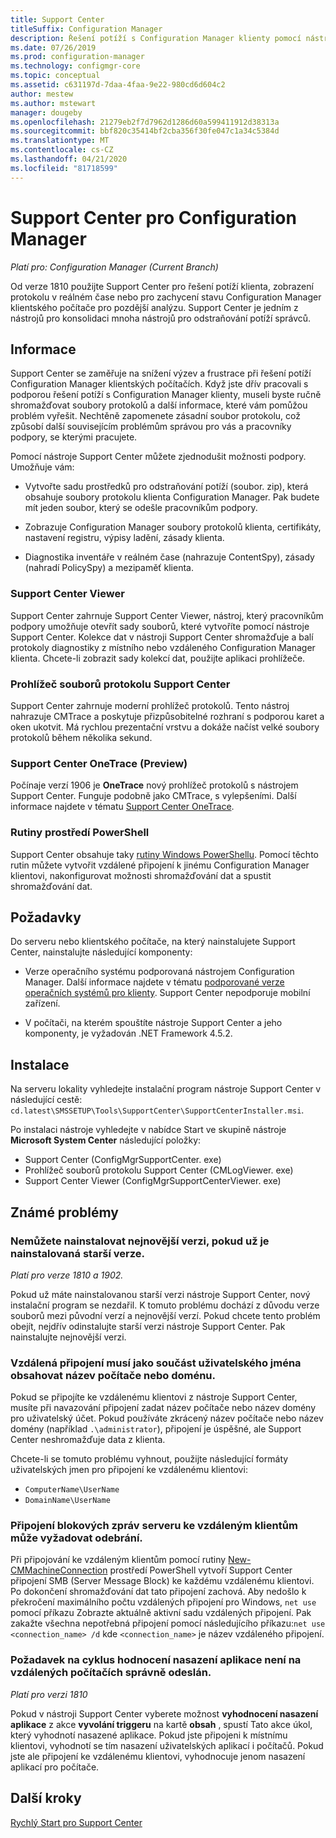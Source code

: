 ```yaml
---
title: Support Center
titleSuffix: Configuration Manager
description: Řešení potíží s Configuration Manager klienty pomocí nástroje Support Center.
ms.date: 07/26/2019
ms.prod: configuration-manager
ms.technology: configmgr-core
ms.topic: conceptual
ms.assetid: c631197d-7daa-4faa-9e22-980cd6d604c2
author: mestew
ms.author: mstewart
manager: dougeby
ms.openlocfilehash: 21279eb2f7d7962d1286d60a599411912d38313a
ms.sourcegitcommit: bbf820c35414bf2cba356f30fe047c1a34c5384d
ms.translationtype: MT
ms.contentlocale: cs-CZ
ms.lasthandoff: 04/21/2020
ms.locfileid: "81718599"
---
```

# <a name="support-center-for-configuration-manager"></a>Support Center pro Configuration Manager

*Platí pro: Configuration Manager (Current Branch)*

<!--1357489-->
Od verze 1810 použijte Support Center pro řešení potíží klienta, zobrazení protokolu v reálném čase nebo pro zachycení stavu Configuration Manager klientského počítače pro pozdější analýzu. Support Center je jedním z nástrojů pro konsolidaci mnoha nástrojů pro odstraňování potíží správců.


## <a name="about"></a>Informace

Support Center se zaměřuje na snížení výzev a frustrace při řešení potíží Configuration Manager klientských počítačích. Když jste dřív pracovali s podporou řešení potíží s Configuration Manager klienty, museli byste ručně shromažďovat soubory protokolů a další informace, které vám pomůžou problém vyřešit. Nechtěně zapomenete zásadní soubor protokolu, což způsobí další souvisejícím problémům správou pro vás a pracovníky podpory, se kterými pracujete.

Pomocí nástroje Support Center můžete zjednodušit možnosti podpory. Umožňuje vám:

- Vytvořte sadu prostředků pro odstraňování potíží (soubor. zip), která obsahuje soubory protokolu klienta Configuration Manager. Pak budete mít jeden soubor, který se odešle pracovníkům podpory.  

- Zobrazuje Configuration Manager soubory protokolů klienta, certifikáty, nastavení registru, výpisy ladění, zásady klienta.  

- Diagnostika inventáře v reálném čase (nahrazuje ContentSpy), zásady (nahradí PolicySpy) a mezipaměť klienta.  

### <a name="support-center-viewer"></a>Support Center Viewer

Support Center zahrnuje Support Center Viewer, nástroj, který pracovníkům podpory umožňuje otevřít sady souborů, které vytvoříte pomocí nástroje Support Center. Kolekce dat v nástroji Support Center shromažďuje a balí protokoly diagnostiky z místního nebo vzdáleného Configuration Manager klienta. Chcete-li zobrazit sady kolekcí dat, použijte aplikaci prohlížeče.

### <a name="support-center-log-file-viewer"></a>Prohlížeč souborů protokolu Support Center

Support Center zahrnuje moderní prohlížeč protokolů. Tento nástroj nahrazuje CMTrace a poskytuje přizpůsobitelné rozhraní s podporou karet a oken ukotvit. Má rychlou prezentační vrstvu a dokáže načíst velké soubory protokolů během několika sekund.

### <a name="support-center-onetrace-preview"></a>Support Center OneTrace (Preview)

<!--3555962-->
Počínaje verzí 1906 je **OneTrace** nový prohlížeč protokolů s nástrojem Support Center. Funguje podobně jako CMTrace, s vylepšeními. Další informace najdete v tématu [Support Center OneTrace](support-center-onetrace.md).

### <a name="powershell-cmdlets"></a>Rutiny prostředí PowerShell

Support Center obsahuje taky [rutiny Windows PowerShellu](https://go.microsoft.com/fwlink/?linkid=397830). Pomocí těchto rutin můžete vytvořit vzdálené připojení k jinému Configuration Manager klientovi, nakonfigurovat možnosti shromažďování dat a spustit shromažďování dat.


## <a name="prerequisites"></a>Požadavky

Do serveru nebo klientského počítače, na který nainstalujete Support Center, nainstalujte následující komponenty:

- Verze operačního systému podporovaná nástrojem Configuration Manager. Další informace najdete v tématu [podporované verze operačních systémů pro klienty](../plan-design/configs/supported-operating-systems-for-clients-and-devices.md). Support Center nepodporuje mobilní zařízení.  

- V počítači, na kterém spouštíte nástroje Support Center a jeho komponenty, je vyžadován .NET Framework 4.5.2.  


## <a name="install"></a>Instalace

Na serveru lokality vyhledejte instalační program nástroje Support Center v následující cestě: `cd.latest\SMSSETUP\Tools\SupportCenter\SupportCenterInstaller.msi`.

Po instalaci nástroje vyhledejte v nabídce Start ve skupině nástroje **Microsoft System Center** následující položky:  

- Support Center (ConfigMgrSupportCenter. exe)  
- Prohlížeč souborů protokolu Support Center (CMLogViewer. exe)  
- Support Center Viewer (ConfigMgrSupportCenterViewer. exe)  


## <a name="known-issues"></a>Známé problémy

### <a name="you-cant-install-the-latest-version-if-an-older-version-is-already-installed"></a>Nemůžete nainstalovat nejnovější verzi, pokud už je nainstalovaná starší verze.

<!--SCCMDocs-pr issue #3090-->
*Platí pro verze 1810 a 1902.*

Pokud už máte nainstalovanou starší verzi nástroje Support Center, nový instalační program se nezdařil. K tomuto problému dochází z důvodu verze souborů mezi původní verzí a nejnovější verzí. Pokud chcete tento problém obejít, nejdřív odinstalujte starší verzi nástroje Support Center. Pak nainstalujte nejnovější verzi.

### <a name="remote-connections-must-include-computer-name-or-domain-as-part-of-the-user-name"></a>Vzdálená připojení musí jako součást uživatelského jména obsahovat název počítače nebo doménu.

Pokud se připojíte ke vzdálenému klientovi z nástroje Support Center, musíte při navazování připojení zadat název počítače nebo název domény pro uživatelský účet. Pokud používáte zkrácený název počítače nebo název domény (například `.\administrator`), připojení je úspěšné, ale Support Center neshromažďuje data z klienta.

Chcete-li se tomuto problému vyhnout, použijte následující formáty uživatelských jmen pro připojení ke vzdálenému klientovi:

- `ComputerName\UserName`  
- `DomainName\UserName`  

### <a name="scripted-server-message-block-connections-to-remote-clients-might-require-removal"></a>Připojení blokových zpráv serveru ke vzdáleným klientům může vyžadovat odebrání.

Při připojování ke vzdáleným klientům pomocí rutiny [New-CMMachineConnection](https://go.microsoft.com/fwlink/p/?linkid=390542) prostředí PowerShell vytvoří Support Center připojení SMB (Server Message Block) ke každému vzdálenému klientovi. Po dokončení shromažďování dat tato připojení zachová. Aby nedošlo k překročení maximálního počtu vzdálených připojení pro Windows, `net use` pomocí příkazu Zobrazte aktuálně aktivní sadu vzdálených připojení. Pak zakažte všechna nepotřebná připojení pomocí následujícího příkazu:`net use <connection_name> /d`
kde `<connection_name>` je název vzdáleného připojení.

### <a name="application-deployment-evaluation-cycle-request-isnt-sent-correctly-to-remote-machines"></a>Požadavek na cyklus hodnocení nasazení aplikace není na vzdálených počítačích správně odeslán.

<!--2849356-->
*Platí pro verzi 1810*

Pokud v nástroji Support Center vyberete možnost **vyhodnocení nasazení aplikace** z akce **vyvolání triggeru** na kartě **obsah** , spustí Tato akce úkol, který vyhodnotí nasazené aplikace. Pokud jste připojeni k místnímu klientovi, vyhodnotí se tím nasazení uživatelských aplikací i počítačů. Pokud jste ale připojení ke vzdálenému klientovi, vyhodnocuje jenom nasazení aplikací pro počítače.


## <a name="next-steps"></a>Další kroky

[Rychlý Start pro Support Center](support-center-quickstart.md)
